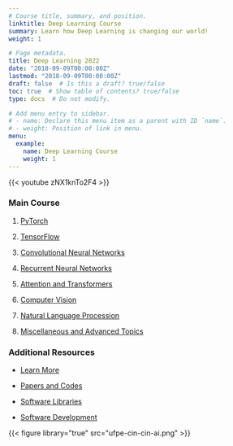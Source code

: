 ```yaml
---
# Course title, summary, and position.
linktitle: Deep Learning Course
summary: Learn how Deep Learning is changing our world!
weight: 1

# Page metadata.
title: Deep Learning 2022
date: "2018-09-09T00:00:00Z"
lastmod: "2018-09-09T00:00:00Z"
draft: false  # Is this a draft? true/false
toc: true  # Show table of contents? true/false
type: docs  # Do not modify.

# Add menu entry to sidebar.
# - name: Declare this menu item as a parent with ID `name`.
# - weight: Position of link in menu.
menu:
  example:
    name: Deep Learning Course
    weight: 1
---
```


{{< youtube zNX1knTo2F4 >}}

### Main Course

1. [PyTorch](pytorch)

2. [TensorFlow](tensorflow)

3. [Convolutional Neural Networks](convolutional_neural_networks)

4. [Recurrent Neural Networks](recurrent_neural_networks)

5. [Attention and Transformers](attention_transformers)

6. [Computer Vision](computer_vision)

7. [Natural Language Procession](natural_language_processing)

8. [Miscellaneous and Advanced Topics](miscellaneous_and_advanced_topics)

### Additional Resources

* [Learn More](learn_more)

* [Papers and Codes](papers_codes)

* [Software Libraries](software_libraries)

* [Software Development](software_development)

{{< figure library="true" src="ufpe-cin-cin-ai.png" >}}
